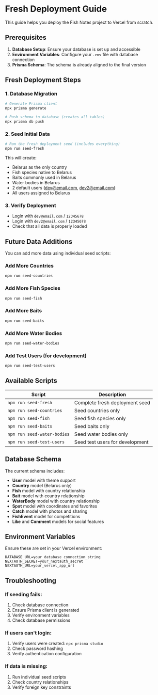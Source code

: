 # Fresh Deployment Guide

This guide helps you deploy the Fish Notes project to Vercel from scratch.

## Prerequisites

1. **Database Setup**: Ensure your database is set up and accessible
2. **Environment Variables**: Configure your `.env` file with database connection
3. **Prisma Schema**: The schema is already aligned to the final version

## Fresh Deployment Steps

### 1. Database Migration

```bash
# Generate Prisma client
npx prisma generate

# Push schema to database (creates all tables)
npx prisma db push
```

### 2. Seed Initial Data

```bash
# Run the fresh deployment seed (includes everything)
npm run seed-fresh
```

This will create:

- Belarus as the only country
- Fish species native to Belarus
- Baits commonly used in Belarus
- Water bodies in Belarus
- 2 default users (dev@email.com, dev2@email.com)
- All users assigned to Belarus

### 3. Verify Deployment

- Login with `dev@email.com` / `12345678`
- Login with `dev2@email.com` / `12345678`
- Check that all data is properly loaded

## Future Data Additions

You can add more data using individual seed scripts:

### Add More Countries

```bash
npm run seed-countries
```

### Add More Fish Species

```bash
npm run seed-fish
```

### Add More Baits

```bash
npm run seed-baits
```

### Add More Water Bodies

```bash
npm run seed-water-bodies
```

### Add Test Users (for development)

```bash
npm run seed-test-users
```

## Available Scripts

| Script                      | Description                     |
| --------------------------- | ------------------------------- |
| `npm run seed-fresh`        | Complete fresh deployment seed  |
| `npm run seed-countries`    | Seed countries only             |
| `npm run seed-fish`         | Seed fish species only          |
| `npm run seed-baits`        | Seed baits only                 |
| `npm run seed-water-bodies` | Seed water bodies only          |
| `npm run seed-test-users`   | Seed test users for development |

## Database Schema

The current schema includes:

- **User** model with theme support
- **Country** model (Belarus only)
- **Fish** model with country relationship
- **Bait** model with country relationship
- **WaterBody** model with country relationship
- **Spot** model with coordinates and favorites
- **Catch** model with photos and sharing
- **FishEvent** model for competitions
- **Like** and **Comment** models for social features

## Environment Variables

Ensure these are set in your Vercel environment:

```
DATABASE_URL=your_database_connection_string
NEXTAUTH_SECRET=your_nextauth_secret
NEXTAUTH_URL=your_vercel_app_url
```

## Troubleshooting

### If seeding fails:

1. Check database connection
2. Ensure Prisma client is generated
3. Verify environment variables
4. Check database permissions

### If users can't login:

1. Verify users were created: `npx prisma studio`
2. Check password hashing
3. Verify authentication configuration

### If data is missing:

1. Run individual seed scripts
2. Check country relationships
3. Verify foreign key constraints
